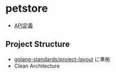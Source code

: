 # petstore

- [API定義](api)

## Project Structure

- [golang-standards/project-layout](https://github.com/golang-standards/project-layout) に準拠
- Clean Architecture

